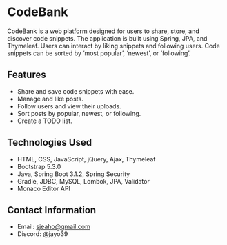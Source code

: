 # CodeBank

CodeBank is a web platform designed for users to share, store, and discover code snippets. The application is built using Spring, JPA, and Thymeleaf. Users can interact by liking snippets and following users. Code snippets can be sorted by ‘most popular’, ‘newest’, or ‘following’.

## Features

- Share and save code snippets with ease.
- Manage and like posts.
- Follow users and view their uploads.
- Sort posts by popular, newest, or following.
- Create a TODO list.

## Technologies Used

- HTML, CSS, JavaScript, jQuery, Ajax, Thymeleaf
- Bootstrap 5.3.0
- Java, Spring Boot 3.1.2, Spring Security
- Gradle, JDBC, MySQL, Lombok, JPA, Validator
- Monaco Editor API

## Contact Information

- Email: sjeaho@gmail.com
- Discord: @jayo39
